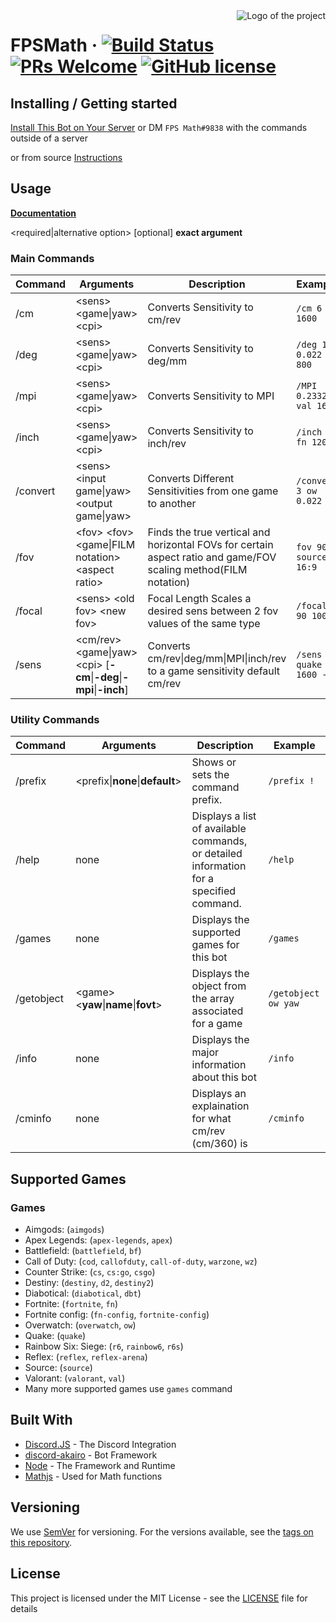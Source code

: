 <img src="https://socialify.git.ci/animafps/fpsmath/image?description=1&font=Inter&language=1&logo=https%3A%2F%2Fcdn.discordapp.com%2Favatars%2F792712521546465301%2Fa8176886ccd814f17b4c5a98b62e185a.png%3Fsize%3D256&owner=1&pattern=Plus&theme=Dark" alt="Logo of the project" align="right">

# FPSMath &middot; [![Build Status](https://img.shields.io/github/workflow/status/AnimaFPS/FPSMath/CI?logo=github&style=flat-square)](https://github.com/AnimaFPS/FPSMath/Actions) [![PRs Welcome](https://img.shields.io/badge/PRs-welcome-brightgreen.svg?style=flat-square)](http://makeapullrequest.com) [![GitHub license](https://img.shields.io/badge/license-MIT-blue.svg?style=flat-square)](https://github.com/animafps/fpsmath/blob/master/LICENSE)

## Installing / Getting started

[Install This Bot on Your Server](https://top.gg/bot/792712521546465301/invite) or DM `FPS Math#9838` with the commands outside of a server

or from source [Instructions](/docs/CONTRIBUTING.MD)

## Usage

[**Documentation**](https://fpsmath.animafps.xyz)

\<required\|alternative option\> \[optional\] **exact argument**

### Main Commands

| Command  | Arguments                                                                   | Description                                                                                                     | Example                   |
| -------- | --------------------------------------------------------------------------- | --------------------------------------------------------------------------------------------------------------- | ------------------------- |
| /cm      | \<sens\> \<game\|yaw\> \<cpi\>                                              | Converts Sensitivity to cm/rev                                                                                  | `/cm 6 ow 1600`           |
| /deg     | \<sens\> \<game\|yaw\> \<cpi\>                                              | Converts Sensitivity to deg/mm                                                                                  | `/deg 1.9 0.022 800`      |
| /mpi     | \<sens\> \<game\|yaw\> \<cpi>                                               | Converts Sensitivity to MPI                                                                                     | `/MPI 0.23327 val 1600`   |
| /inch    | \<sens\> \<game\|yaw\> \<cpi\>                                              | Converts Sensitivity to inch/rev                                                                                | `/inch 8 fn 1200`         |
| /convert | \<sens\> \<input game\|yaw\> \<output game\|yaw\>                           | Converts Different Sensitivities from one game to another                                                       | `/convert 3 ow 0.022`     |
| /fov     | \<fov> \<fov> \<game\|FILM notation\> \<aspect ratio\>                      | Finds the true vertical and horizontal FOVs for certain aspect ratio and game/FOV scaling method(FILM notation) | `fov 90 source 16:9`      |
| /focal   | \<sens\> \<old fov\> \<new fov\>                                            | Focal Length Scales a desired sens between 2 fov values of the same type                                        | `/focal 3 90 100`         |
| /sens    | \<cm/rev\> \<game\|yaw\> \<cpi\> \[**-cm**\|**-deg**\|**-mpi**\|**-inch**\] | Converts cm/rev\|deg/mm\|MPI\|inch/rev to a game sensitivity default cm/rev                                     | `/sens 28 quake 1600 -cm` |

### Utility Commands

| Command    | Arguments                                | Description                                                                             | Example             |
| ---------- | ---------------------------------------- | --------------------------------------------------------------------------------------- | ------------------- |
| /prefix    | \<prefix\|**none**\|**default**\>        | Shows or sets the command prefix.                                                       | `/prefix !`         |
| /help      | none                                     | Displays a list of available commands, or detailed information for a specified command. | `/help`             |
| /games     | none                                     | Displays the supported games for this bot                                               | `/games`            |
| /getobject | \<game\> \<**yaw**\|**name**\|**fovt**\> | Displays the object from the array associated for a game                                | `/getobject ow yaw` |
| /info      | none                                     | Displays the major information about this bot                                           | `/info`             |
| /cminfo    | none                                     | Displays an explaination for what cm/rev (cm/360) is                                    | `/cminfo`           |

## Supported Games

### Games

- Aimgods: (`aimgods`)
- Apex Legends: (`apex-legends`, `apex`)
- Battlefield: (`battlefield`, `bf`)
- Call of Duty: (`cod`, `callofduty`, `call-of-duty`, `warzone`, `wz`)
- Counter Strike: (`cs`, `cs:go`, `csgo`)
- Destiny: (`destiny`, `d2`, `destiny2`)
- Diabotical: (`diabotical`, `dbt`)
- Fortnite: (`fortnite`, `fn`)
- Fortnite config: (`fn-config`, `fortnite-config`)
- Overwatch: (`overwatch`, `ow`)
- Quake: (`quake`)
- Rainbow Six: Siege: (`r6`, `rainbow6`, `r6s`)
- Reflex: (`reflex`, `reflex-arena`)
- Source: (`source`)
- Valorant: (`valorant`, `val`)
- Many more supported games use `games` command

## Built With

- [Discord.JS](https://github.com/discordjs/discord.js) - The Discord Integration
- [discord-akairo](https://github.com/discord-akairo/discord-akairo) - Bot Framework
- [Node](https://nodejs.org/) - The Framework and Runtime
- [Mathjs](https://mathjs.org/) - Used for Math functions

## Versioning

We use [SemVer](http://semver.org/) for versioning. For the versions available, see the [tags on this repository](https://github.com/AnimaFPS/FPSMath/tags).

## License

This project is licensed under the MIT License - see the [LICENSE](LICENSE) file for details
